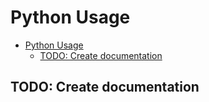# Python Usage

- [Python Usage](#python-usage)
  - [TODO: Create documentation](#todo-create-documentation)

## TODO: Create documentation
